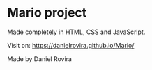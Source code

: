 # Mario project

Made completely in HTML, CSS and JavaScript.

Visit on:
https://danielrovira.github.io/Mario/

Made by Daniel Rovira

